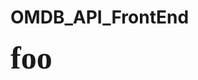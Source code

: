 # OMDB_API_FrontEnd
<span style="font-family: 'Times New Roman'; font-size: 50px;font-weight:bold;">foo</span>
